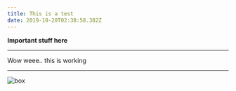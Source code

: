 ```yaml
---
title: This is a test
date: 2019-10-20T02:38:58.382Z
---
```

**Important stuff here**

- - -

Wow weee.. this is working

- - -

![box](/uploads/761246_interface_512x512.png "big box")
